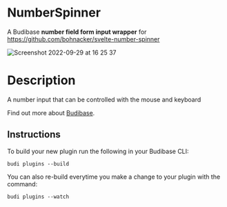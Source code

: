 # NumberSpinner

A Budibase **number field form input wrapper** for https://github.com/bohnacker/svelte-number-spinner

![Screenshot 2022-09-29 at 16 25 37](https://user-images.githubusercontent.com/101575380/193073284-c8369e94-d56c-4a60-acb7-757d0ba1bbc6.png)


# Description
A number input that can be controlled with the mouse and keyboard

Find out more about [Budibase](https://github.com/Budibase/budibase).

## Instructions

To build your new  plugin run the following in your Budibase CLI:
```
budi plugins --build
```

You can also re-build everytime you make a change to your plugin with the command:
```
budi plugins --watch
```

